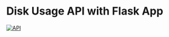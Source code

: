 Disk Usage API with Flask App
===============================

[![API](https://img.shields.io/badge/BBR-DevOps-blueviolet)](https://www.linkedin.com/in/bbr/)

